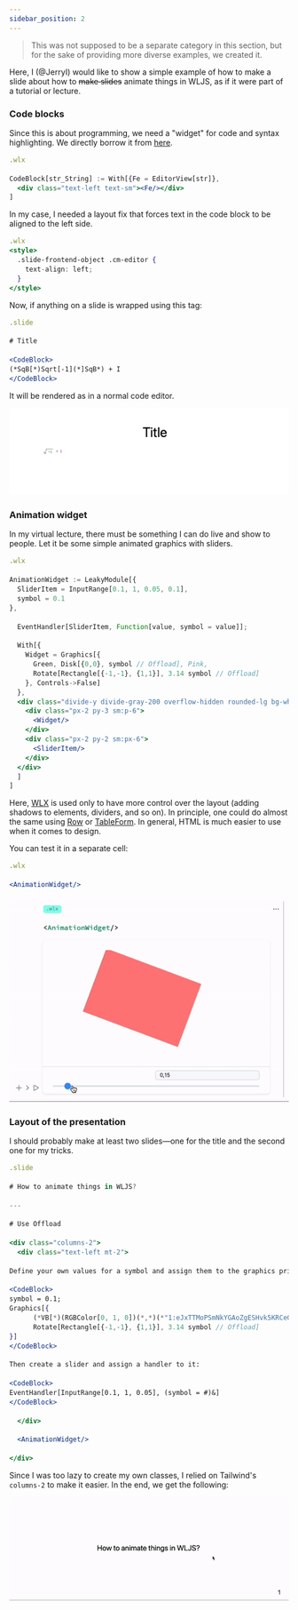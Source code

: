 ```yaml
---
sidebar_position: 2
---
```

> This was not supposed to be a separate category in this section, but for the sake of providing more diverse examples, we created it.

Here, I (@JerryI) would like to show a simple example of how to make a slide about how to ~~make slides~~ animate things in WLJS, as if it were part of a tutorial or lecture.

### Code blocks
Since this is about programming, we need a "widget" for code and syntax highlighting. We directly borrow it from [here](frontend/Advanced/Components%20library/Code%20insets.md).

```jsx title="cell 1"
.wlx

CodeBlock[str_String] := With[{Fe = EditorView[str]},
  <div class="text-left text-sm"><Fe/></div>
]
```

In my case, I needed a layout fix that forces text in the code block to be aligned to the left side.

```jsx title="cell 2"
.wlx
<style>
  .slide-frontend-object .cm-editor {
    text-align: left;
  }
</style>
```

Now, if anything on a slide is wrapped using this tag:

```jsx
.slide

# Title

<CodeBlock>
(*SqB[*)Sqrt[-1](*]SqB*) + I 
</CodeBlock>
```

It will be rendered as in a normal code editor.

![](./../../../Screenshot%202024-05-05%20at%2014.25.27.png)

### Animation widget
In my virtual lecture, there must be something I can do live and show to people. Let it be some simple animated graphics with sliders.

```jsx title="cell 3"
.wlx

AnimationWidget := LeakyModule[{
  SliderItem = InputRange[0.1, 1, 0.05, 0.1],
  symbol = 0.1
},

  EventHandler[SliderItem, Function[value, symbol = value]];

  With[{
    Widget = Graphics[{
      Green, Disk[{0,0}, symbol // Offload], Pink,
      Rotate[Rectangle[{-1,-1}, {1,1}], 3.14 symbol // Offload]
    }, Controls->False]
  }, 
  <div class="divide-y divide-gray-200 overflow-hidden rounded-lg bg-white shadow">
    <div class="px-2 py-3 sm:p-6">
      <Widget/>
    </div>
    <div class="px-2 py-2 sm:px-6">
      <SliderItem/>
    </div>
  </div>
  ]
]
```

Here, [WLX](frontend/Cell%20types/WLX.md) is used only to have more control over the layout (adding shadows to elements, dividers, and so on). In principle, one could do almost the same using [Row](frontend/Reference/Formatting/Row.md) or [TableForm](frontend/Reference/Formatting/TableForm.md). In general, HTML is much easier to use when it comes to design.

You can test it in a separate cell:

```jsx
.wlx

<AnimationWidget/>
```

![](./../../../Widgettest%20video%20to%20gif.gif)

### Layout of the presentation
I should probably make at least two slides—one for the title and the second one for my tricks.

```jsx title="cell 4"
.slide

# How to animate things in WLJS?

---

# Use Offload

<div class="columns-2">
  <div class="text-left mt-2">

Define your own values for a symbol and assign them to the graphics primitives you want.

<CodeBlock>
symbol = 0.1;
Graphics[{
      (*VB[*)(RGBColor[0, 1, 0])(*,*)(*"1:eJxTTMoPSmNkYGAoZgESHvk5KRCeGJAIcndyzs/JLwouTyxJzghJzS3ISSxJTWMGyXMgyRcxQAGU8cEeLgIAAP0TXQ=="*)(*]VB*), Disk[{0,0}, symbol // Offload], (*VB[*)(RGBColor[1, 0.5, 0.5])(*,*)(*"1:eJxTTMoPSmNkYGAoZgESHvk5KRCeGJAIcndyzs/JLwouTyxJzghJzS3ISSxJTWMGyXMgyRcxgMEHeyjjAYIBABm5FZs="*)(*]VB*),
      Rotate[Rectangle[{-1,-1}, {1,1}], 3.14 symbol // Offload]
}]
</CodeBlock>

Then create a slider and assign a handler to it:

<CodeBlock>
EventHandler[InputRange[0.1, 1, 0.05], (symbol = #)&]
</CodeBlock>

  </div>

  <AnimationWidget/>

</div>
```

Since I was too lazy to create my own classes, I relied on Tailwind's `columns-2` to make it easier. In the end, we get the following:

![](./../../../Ppt.gif)